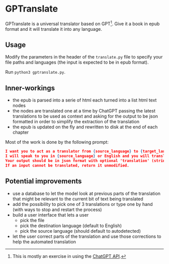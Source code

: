 # GPTranslate

GPTranslate is a universal translator based on GPT[^0].
Give it a book in epub format and it will translate it into any language.

[^0]: This is mostly an exercise in using the [ChatGPT API](https://platform.openai.com/docs/guides/chat).

## Usage

Modify the parameters in the header of the `translate.py` file to specify your file paths and languages (the input is expected to be in epub format).

Run `python3 gptranslate.py`.

## Inner-workings

* the epub is parsed into a serie of html each turned into a list html text nodes
* the nodes are translated one at a time by ChatGPT
  passing the latest translations to be used as context
  and asking for the output to be json formatted in order to simplify the extraction of the translation
* the epub is updated on the fly and rewritten to disk at the end of each chapter

Most of the work is done by the following prompt:

```json
I want you to act as a translator from {source_language} to {target_language}.
I will speak to you in {source_language} or English and you will translate it and answer in {target_language}.
Your output should be in json format with optional 'translation' (string), 'notes' (string) and 'success' (boolean) fields.
If an input cannot be translated, return it unmodified.
```

## Potential improvements

* use a database to let the model look at previous parts of the translation that might be relevant to the current bit of text being translated
* add the possibility to pick one of 3 translations or type one by hand (with ways to stop and restart the process)
* build a user interface that lets a user 
    * pick the file
    * pick the destination language (default to English)
    * pick the source language (should default to autodetected)
* let the user correct parts of the translation and use those corrections to help the automated translation

